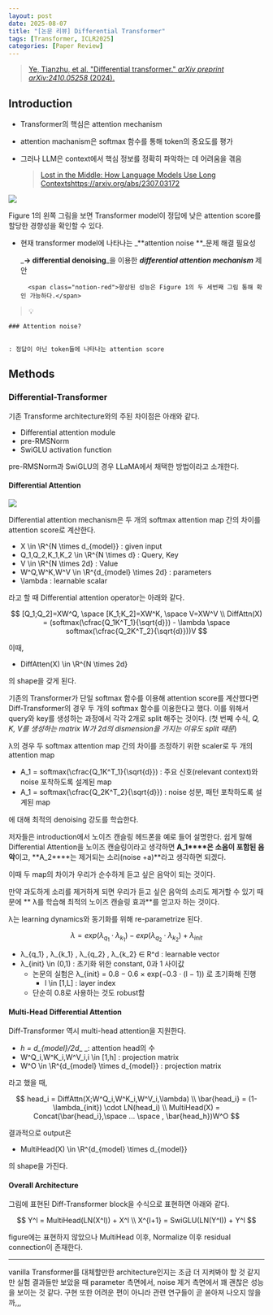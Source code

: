 ```yaml
---
layout: post
date: 2025-08-07
title: "[논문 리뷰] Differential Transformer"
tags: [Transformer, ICLR2025]
categories: [Paper Review]
---
```


> [Ye, Tianzhu, et al. "Differential transformer." ](https://arxiv.org/abs/2410.05258)[_arXiv preprint arXiv:2410.05258_](https://arxiv.org/abs/2410.05258)[ (2024).](https://arxiv.org/abs/2410.05258)



## Introduction

- Transformer의 핵심은 attention mechanism
- attention machanism은 softmax 함수를 통해 token의 중요도를 평가
- 그러나 LLM은 context에서 핵심 정보를 정확히 파악하는 데 어려움을 겪음

	> [Lost in the Middle: How Language Models Use Long Contextshttps://arxiv.org/abs/2307.03172](https://arxiv.org/abs/2307.03172)


![](https://prod-files-secure.s3.us-west-2.amazonaws.com/542b861c-36a8-4051-84e5-8804b6728dba/9083ea56-691a-4752-ae26-47f403431ac8/image.png?X-Amz-Algorithm=AWS4-HMAC-SHA256&X-Amz-Content-Sha256=UNSIGNED-PAYLOAD&X-Amz-Credential=ASIAZI2LB466SUIBEO5U%2F20250829%2Fus-west-2%2Fs3%2Faws4_request&X-Amz-Date=20250829T032732Z&X-Amz-Expires=3600&X-Amz-Security-Token=IQoJb3JpZ2luX2VjEFoaCXVzLXdlc3QtMiJIMEYCIQDgnCtKyXUtV9m8ZTumjljzeUSc95UIrzTlgBy2It2GnQIhAJeHehRZgFrFktLVKpfgolBk1V6xGE8HcCqXmmcoUEiQKogECLP%2F%2F%2F%2F%2F%2F%2F%2F%2F%2FwEQABoMNjM3NDIzMTgzODA1Igy6fRWVzQEpM%2FDiCeQq3APu%2BlB2%2BdX%2FpoGEK96nkrgTfyn4cA%2B%2BgD22omjzkBoBpjNnXOJDoTmDOATMtu7GwFyK0XYUc5ziiIYMU7ECQZQyhG6sSc63557m54BAyELfuDtnbNAbDZ3Gq4I5USFWPH2LSa%2FWvcOs8Btg7B%2FQToyOia1YRZjlHSm6RltOZQQDZwuPVm4X1AJ%2BJHW0eL7O6ydgPxdHoExMs%2FUqoBVP2Wm4Erh7IwkKvt8TuLnGn31KV3QFVURa1G2v495lidMf8eNNO%2Fl9jDpQywqPTO0JLOBu3YScduCTJVjMkiiaUw30vgUAJmc7y0QRy2mNYmSmt9Sj5BOlaPKDusZZzXLFZhQm0tvseDVSCcuKOVegAqzl5iaFlsG7OVQDtzSxlNEcOX%2FL0xB%2BJrYLesMWq96yQXNrvJ6LvZvC4nKgTnqsDnSuyTVl7EgpJ7nOX5CgbXn8HT8cHl8Gy72VXbhHbH1qZ5qCWlSVRbzccUoXJLZtrqcTPxMDwWsPJn1E9ectzAOmqAXjPNBjyTCBMqhpY%2FvoqOBcIoYB%2BTNYv8Uzr%2BrGiixIhYnO09%2BA1I6bhEH15CuVTkJiPbeUq%2B4tFSaS53Ga%2FucNtvmR3QohFygagm4Hric0Ujc29eqY95Jrc24%2BWDCfmsTFBjqkAQC298ZL%2FI0Gkf7Qa64VgAsyokf2eeaUvhjd7cNauBXQqxxS5qk5DXfK%2F%2BBiG60wjjK5Vwmly451eZEYylpLDWyC6zUZ6mvf1JpiVCsOBrgtqiXzCNvvRFLTBxdH300TG8UXumJ1MfQBrcrby3v6eH4qXwpthtQ41KgVBq9f3nlv3CEG01YemFLd7zWtV5PXr2s2X486xcTeZiXlcU4IjwFV5RRx&X-Amz-Signature=10042579e54627640ca5ef8aabfcf8a63866b2053fbf822fb96143d2649ac09f&X-Amz-SignedHeaders=host&x-amz-checksum-mode=ENABLED&x-id=GetObject)


Figure 1의 왼쪽 그림을 보면 Transformer model이 정답에 낮은 attention score를 할당한 경향성을 확인할 수 있다.

- 현재 transformer model에 나타나는 _**attention noise **_문제 해결 필요성

	_**→ differential denoising**_을 이용한 _**differential attention mechanism**_ 제안


		<span class="notion-red">향상된 성능은 Figure 1의 두 세번째 그림 통해 확인 가능하다.</span>


> 💡 


	### Attention noise?


	: 정답이 아닌 token들에 나타나는 attention score



## Methods



### Differential-Transformer


기존 Transforme architecture와의 주된 차이점은 아래와 같다.

- Differential attention module
- pre-RMSNorm
- SwiGLU activation function

pre-RMSNorm과 SwiGLU의 경우 LLaMA에서 채택한 방법이라고 소개한다.



#### Differential Attention


![](https://prod-files-secure.s3.us-west-2.amazonaws.com/542b861c-36a8-4051-84e5-8804b6728dba/116d70b2-1963-4810-9167-f4c7d8a06e8f/image.png?X-Amz-Algorithm=AWS4-HMAC-SHA256&X-Amz-Content-Sha256=UNSIGNED-PAYLOAD&X-Amz-Credential=ASIAZI2LB466SUIBEO5U%2F20250829%2Fus-west-2%2Fs3%2Faws4_request&X-Amz-Date=20250829T032732Z&X-Amz-Expires=3600&X-Amz-Security-Token=IQoJb3JpZ2luX2VjEFoaCXVzLXdlc3QtMiJIMEYCIQDgnCtKyXUtV9m8ZTumjljzeUSc95UIrzTlgBy2It2GnQIhAJeHehRZgFrFktLVKpfgolBk1V6xGE8HcCqXmmcoUEiQKogECLP%2F%2F%2F%2F%2F%2F%2F%2F%2F%2FwEQABoMNjM3NDIzMTgzODA1Igy6fRWVzQEpM%2FDiCeQq3APu%2BlB2%2BdX%2FpoGEK96nkrgTfyn4cA%2B%2BgD22omjzkBoBpjNnXOJDoTmDOATMtu7GwFyK0XYUc5ziiIYMU7ECQZQyhG6sSc63557m54BAyELfuDtnbNAbDZ3Gq4I5USFWPH2LSa%2FWvcOs8Btg7B%2FQToyOia1YRZjlHSm6RltOZQQDZwuPVm4X1AJ%2BJHW0eL7O6ydgPxdHoExMs%2FUqoBVP2Wm4Erh7IwkKvt8TuLnGn31KV3QFVURa1G2v495lidMf8eNNO%2Fl9jDpQywqPTO0JLOBu3YScduCTJVjMkiiaUw30vgUAJmc7y0QRy2mNYmSmt9Sj5BOlaPKDusZZzXLFZhQm0tvseDVSCcuKOVegAqzl5iaFlsG7OVQDtzSxlNEcOX%2FL0xB%2BJrYLesMWq96yQXNrvJ6LvZvC4nKgTnqsDnSuyTVl7EgpJ7nOX5CgbXn8HT8cHl8Gy72VXbhHbH1qZ5qCWlSVRbzccUoXJLZtrqcTPxMDwWsPJn1E9ectzAOmqAXjPNBjyTCBMqhpY%2FvoqOBcIoYB%2BTNYv8Uzr%2BrGiixIhYnO09%2BA1I6bhEH15CuVTkJiPbeUq%2B4tFSaS53Ga%2FucNtvmR3QohFygagm4Hric0Ujc29eqY95Jrc24%2BWDCfmsTFBjqkAQC298ZL%2FI0Gkf7Qa64VgAsyokf2eeaUvhjd7cNauBXQqxxS5qk5DXfK%2F%2BBiG60wjjK5Vwmly451eZEYylpLDWyC6zUZ6mvf1JpiVCsOBrgtqiXzCNvvRFLTBxdH300TG8UXumJ1MfQBrcrby3v6eH4qXwpthtQ41KgVBq9f3nlv3CEG01YemFLd7zWtV5PXr2s2X486xcTeZiXlcU4IjwFV5RRx&X-Amz-Signature=9e565826b9072540e8d4cb1da498ba9ad6b19c9e17df5e2de1fbfa3e3504f70e&X-Amz-SignedHeaders=host&x-amz-checksum-mode=ENABLED&x-id=GetObject)


Differential attention mechanism은 두 개의 softmax attention map 간의 차이를 attention score로 계산한다.

- X \in \R^{N \times d\_{model}} : given input
- Q\_1,Q\_2,K\_1,K\_2 \in \R^{N \times d} : Query, Key
- V \in \R^{N \times 2d} : Value
- W^Q,W^K,W^V \in \R^{d\_{model} \times 2d} : parameters
- \lambda : learnable scalar

라고 할 때 Differential attention operator는 아래와 같다.


$$
[Q_1;Q_2]=XW^Q, \space [K_1;K_2]=XW^K, \space V=XW^V \\
DiffAttn(X) = (softmax(\cfrac{Q_1K^T_1}{\sqrt{d}}) - \lambda \space softmax(\cfrac{Q_2K^T_2}{\sqrt{d}}))V
$$


이때,

- DiffAtten(X) \in \R^{N \times 2d}

의 shape을 갖게 된다.


기존의 Transformer가 단일 softmax 함수를 이용해 attention score를 계산했다면 Diff-Transformer의 경우 두 개의 softmax 함수를 이용한다고 했다. 이를 위해서 query와 key를 생성하는 과정에서 각각 2개로 split 해주는 것이다. <span class="notion-red">(첫 번째 수식, </span><span class="notion-red">_Q, K, V를 생성하는 matrix W가 2d의 dismension을 가지는 이유도 split 때문_</span><span class="notion-red">)</span>


 λ의 경우 두 softmax attention map 간의 차이를 조정하기 위한 scaler로 두 개의 attention map

- A\_1 = softmax(\cfrac{Q\_1K^T\_1}{\sqrt{d}}) : 주요 신호(relevant context)와 noise 포착하도록 설계된 map
- A\_1 = softmax(\cfrac{Q\_2K^T\_2}{\sqrt{d}}) : noise 성분, 패턴 포착하도록 설계된 map 

에 대해 최적의 denoising 강도를 학습한다.


저자들은 introduction에서 노이즈 캔슬링 헤드폰을 예로 들어 설명한다. 쉽게 말해 Differential Attention을 노이즈 캔슬링이라고 생각하면 **A\_1****은 소음이 포함된 음악**이고, **A\_2****는 제거되는 소리(noise +a)**라고 생각하면 되겠다. 


이때 두 map의 차이가 우리가 순수하게 듣고 싶은 음악이 되는 것이다. 


만약 과도하게 소리를 제거하게 되면 우리가 듣고 싶은 음악의 소리도 제거할 수 있기 때문에 ** λ를 학습해 최적의 노이즈 캔슬링 효과**를 얻고자 하는 것이다.


λ는 learning dynamics와 동기화를 위해 re-parametrize 된다.


$$
\lambda = exp(\lambda_{q_1} \cdot \lambda_{k_1}) - exp(\lambda_{q_2} \cdot \lambda_{k_2}) + \lambda_{init}
$$

- λ\_{q\_1} , λ\_{k\_1} , λ\_{q\_2} , λ\_{k\_2} ∈ R^d : learnable vector
- λ\_{init} \in (0,1) : 초기화 위한 constant, 0과 1 사이값
	- 논문의 실험은 λ\_{init} = 0.8 − 0.6 × exp(−0.3 · (l − 1)) 로 초기화해 진행
		- l \in [1,L] : layer index
	- 단순히 0.8로 사용하는 것도 robust함


#### **Multi-Head Differential Attention**


Diff-Transformer 역시 multi-head attention을 지원한다.

- _h = d\_{model}/2d__ _: attention head의 수
- W^Q\_i,W^K\_i,W^V\_i,i \in [1,h] : projection matrix
- W^O \in \R^{d\_{model} \times d\_{model}} : projection matrix

라고 했을 때,


$$
head_i = DiffAttn(X;W^Q_i,W^K_i,W^V_i,\lambda) \\
\bar{head_i} = (1-\lambda_{init}) \cdot LN(head_i) \\
MultiHead(X) = Concat(\bar{head_i},\space ... \space , \bar{head_h})W^O
$$


결과적으로 output은

- MultiHead(X) \in \R^{d\_{model} \times d\_{model}}

의 shape을 가진다.



#### Overall Architecture


그림에 표현된 Diff-Transformer block을 수식으로 표현하면 아래와 같다.


$$
Y^l = MultiHead(LN(X^l)) + X^l \\
X^{l+1} = SwiGLU(LN(Y^l)) + Y^l
$$


figure에는 표현하지 않았으나 MultiHead 이후, Normalize 이후 residual connection이 존재한다.


---


vanilla Transformer를 대체할만한 architecture인지는 조금 더 지켜봐야 할 것 같지만 실험 결과들만 보았을 때 parameter 측면에서, noise 제거 측면에서 꽤 괜찮은 성능을 보이는 것 같다. 구현 또한 어려운 편이 아니라 관련 연구들이 곧 쏟아져 나오지 않을까,,,

